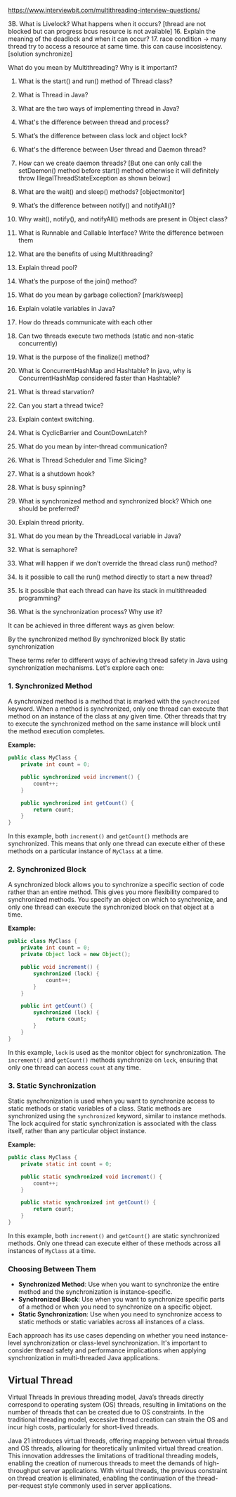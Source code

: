 https://www.interviewbit.com/multithreading-interview-questions/

3B. What is Livelock? What happens when it occurs? [thread are not blocked but can progress bcus resource is not available]
16. Explain the meaning of the deadlock and when it can occur?
17. race condition -> many thread try to access a resource at same time. this can cause incosistency. [solution synchronize]

What do you mean by Multithreading? Why is it important?

1. What is the start() and run() method of Thread class?

2. What is Thread in Java?

3. What are the two ways of implementing thread in Java?

4. What's the difference between thread and process?

5. What’s the difference between class lock and object lock?

6. What's the difference between User thread and Daemon thread?

7. How can we create daemon threads? [But one can only call the setDaemon() method before start() method otherwise it will definitely throw IllegalThreadStateException as shown below:]


8. What are the wait() and sleep() methods? [objectmonitor]

9. What’s the difference between notify() and notifyAll()?

10. Why wait(), notify(), and notifyAll() methods are present in Object class?

11. What is Runnable and Callable Interface? Write the difference between them

12. What are the benefits of using Multithreading?

13. Explain thread pool?

14. What’s the purpose of the join() method?

15. What do you mean by garbage collection? [mark/sweep]


17. Explain volatile variables in Java?

18. How do threads communicate with each other

19. Can two threads execute two methods (static and non-static concurrently)

20. What is the purpose of the finalize() method?

1. What is ConcurrentHashMap and Hashtable? In java, why is ConcurrentHashMap considered faster than Hashtable?

2. What is thread starvation?

5. Can you start a thread twice?

6. Explain context switching.

7. What is CyclicBarrier and CountDownLatch?

8. What do you mean by inter-thread communication?

9. What is Thread Scheduler and Time Slicing?

10. What is a shutdown hook?

11. What is busy spinning?

12. What is synchronized method and synchronized block? Which one should be preferred?

13. Explain thread priority.

14. What do you mean by the ThreadLocal variable in Java?

15. What is semaphore?

18. What will happen if we don’t override the thread class run() method?

20. Is it possible to call the run() method directly to start a new thread?

21. Is it possible that each thread can have its stack in multithreaded programming?

22. What is the synchronization process? Why use it?

 It can be achieved in three different ways as given below: 

By the synchronized method
By synchronized block
By static synchronization

These terms refer to different ways of achieving thread safety in Java using synchronization mechanisms. Let's explore each one:

### 1. Synchronized Method

A synchronized method is a method that is marked with the `synchronized` keyword. When a method is synchronized, only one thread can execute that method on an instance of the class at any given time. Other threads that try to execute the synchronized method on the same instance will block until the method execution completes.

**Example:**
```java
public class MyClass {
    private int count = 0;

    public synchronized void increment() {
        count++;
    }

    public synchronized int getCount() {
        return count;
    }
}
```

In this example, both `increment()` and `getCount()` methods are synchronized. This means that only one thread can execute either of these methods on a particular instance of `MyClass` at a time.

### 2. Synchronized Block

A synchronized block allows you to synchronize a specific section of code rather than an entire method. This gives you more flexibility compared to synchronized methods. You specify an object on which to synchronize, and only one thread can execute the synchronized block on that object at a time.

**Example:**
```java
public class MyClass {
    private int count = 0;
    private Object lock = new Object();

    public void increment() {
        synchronized (lock) {
            count++;
        }
    }

    public int getCount() {
        synchronized (lock) {
            return count;
        }
    }
}
```

In this example, `lock` is used as the monitor object for synchronization. The `increment()` and `getCount()` methods synchronize on `lock`, ensuring that only one thread can access `count` at any time.

### 3. Static Synchronization

Static synchronization is used when you want to synchronize access to static methods or static variables of a class. Static methods are synchronized using the `synchronized` keyword, similar to instance methods. The lock acquired for static synchronization is associated with the class itself, rather than any particular object instance.

**Example:**
```java
public class MyClass {
    private static int count = 0;

    public static synchronized void increment() {
        count++;
    }

    public static synchronized int getCount() {
        return count;
    }
}
```

In this example, both `increment()` and `getCount()` are static synchronized methods. Only one thread can execute either of these methods across all instances of `MyClass` at a time.

### Choosing Between Them

- **Synchronized Method**: Use when you want to synchronize the entire method and the synchronization is instance-specific.
- **Synchronized Block**: Use when you want to synchronize specific parts of a method or when you need to synchronize on a specific object.
- **Static Synchronization**: Use when you need to synchronize access to static methods or static variables across all instances of a class.

Each approach has its use cases depending on whether you need instance-level synchronization or class-level synchronization. It's important to consider thread safety and performance implications when applying synchronization in multi-threaded Java applications.



## Virtual Thread

Virtual Threads
In previous threading model, Java’s threads directly correspond to operating system (OS) threads, resulting in limitations on the number of threads that can be created due to OS constraints. In the traditional threading model, excessive thread creation can strain the OS and incur high costs, particularly for short-lived threads.

Java 21 introduces virtual threads, offering mapping between virtual threads and OS threads, allowing for theoretically unlimited virtual thread creation. This innovation addresses the limitations of traditional threading models, enabling the creation of numerous threads to meet the demands of high-throughput server applications. With virtual threads, the previous constraint on thread creation is eliminated, enabling the continuation of the thread-per-request style commonly used in server applications.